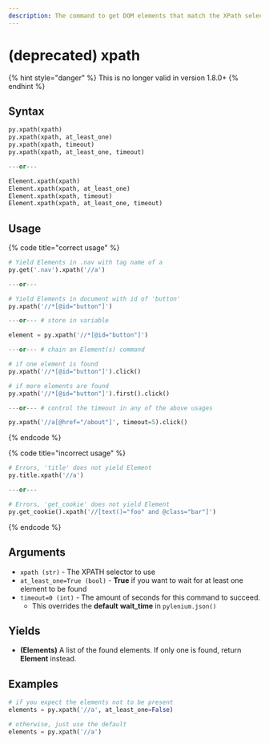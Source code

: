 ```yaml
---
description: The command to get DOM elements that match the XPath selector.
---
```


# \(deprecated\) xpath

{% hint style="danger" %}
This is no longer valid in version 1.8.0+
{% endhint %}

## Syntax

```python
py.xpath(xpath)
py.xpath(xpath, at_least_one)
py.xpath(xpath, timeout)
py.xpath(xpath, at_least_one, timeout)

---or---

Element.xpath(xpath)
Element.xpath(xpath, at_least_one)
Element.xpath(xpath, timeout)
Element.xpath(xpath, at_least_one, timeout)
```

## Usage

{% code title="correct usage" %}
```python
# Yield Elements in .nav with tag name of a
py.get('.nav').xpath('//a')

---or---

# Yield Elements in document with id of 'button'
py.xpath('//*[@id="button"]')

---or--- # store in variable

element = py.xpath('//*[@id="button"]')

---or--- # chain an Element(s) command

# if one element is found
py.xpath('//*[@id="button"]').click()

# if more elements are found
py.xpath('//*[@id="button"]').first().click()

---or--- # control the timeout in any of the above usages

py.xpath('//a[@href="/about"]', timeout=5).click()
```
{% endcode %}

{% code title="incorrect usage" %}
```python
# Errors, 'title' does not yield Element
py.title.xpath('//a')

---or---

# Errors, 'get_cookie' does not yield Element
py.get_cookie().xpath('//[text()="foo" and @class="bar"]')
```
{% endcode %}

## Arguments

* `xpath (str)` - The XPATH selector to use
* `at_least_one=True (bool)` - **True** if you want to wait for at least one element to be found
* `timeout=0 (int)` - The amount of seconds for this command to succeed.
  * This overrides the **default** **wait\_time** in `pylenium.json()`

## Yields

* **\(Elements\)** A list of the found elements. If only one is found, return **Element** instead.

## Examples

```python
# if you expect the elements not to be present
elements = py.xpath('//a', at_least_one=False)

# otherwise, just use the default
elements = py.xpath('//a')
```

